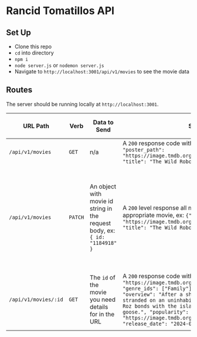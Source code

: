 # Rancid Tomatillos API

## Set Up
- Clone this repo
- `cd` into directory
- `npm i`
- `node server.js` or `nodemon server.js`
- Navigate to `http://localhost:3001/api/v1/movies` to see the movie data

## Routes
The server should be running locally at `http://localhost:3001`.

| URL Path | Verb | Data to Send | Sample Sucessful Response | Sample Unsuccessful Response |
|----------|------|--------------|---------------------------|------------------------------|
| `/api/v1/movies` | `GET` | n/a | A `200` response code with an array of movie objects, ex: `[{"id": 1184918, "poster_path": "https://image.tmdb.org/t/p/original//vcZfDONCxoOU7mosZEnkhYujBEG.jpg", "title": "The Wild Robot", "vote_count": 9}, ...]` | n/a |
|`/api/v1/movies` | `PATCH` | An object with movie id string in the request body, ex: `{ id: "1184918" }`| A `200` level response all movies returned with update vote count on appropriate movie, ex: `{"id": 1184918, "poster_path": "https://image.tmdb.org/t/p/original//vcZfDONCxoOU7mosZEnkhYujBEG.jpg", "title": "The Wild Robot", "vote_count": 10}, ...` | `4xx` level response with a message like: `No movie found with an ID of 123. Try again with an existing movie ID.` or `Expected format: { id: <String> }. You're missing the ID property.`
|`/api/v1/movies/:id` | `GET` | The `id` of the movie you need details for in the URL | A `200` response code with an object of movie details, ex: `{"backdrop_path": "https://image.tmdb.org/t/p/original//62zw627mH74rng9zc4tFfaR54KW.jpg", "genre_ids": ["Family"], "id": 1184918, "original_language": "en", "overview": "After a shipwreck, an intelligent robot called Roz is stranded on an uninhabited island. To survive the harsh environment, Roz bonds with the island's animals and cares for an orphaned baby goose.", "popularity": 199.001, "poster_path": "https://image.tmdb.org/t/p/original//vcZfDONCxoOU7mosZEnkhYujBEG.jpg", "release_date": "2024-09-12", "title": "The Wild Robot"}`| `4xx` level response with a message like: `No movie found with an ID of 38. Try again with an existing movie ID.`| 
